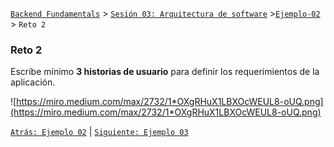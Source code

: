 [`Backend Fundamentals`](../../README.md) > [`Sesión 03: Arquitectura de software`](../README.md) >[`Ejemplo-02`](../Ejemplo-02) > `Reto 2`

### Reto 2

Escribe mínimo **3 historias de usuario** para definir los requerimientos de la aplicación.

![https://miro.medium.com/max/2732/1*OXgRHuX1LBXOcWEUL8-oUQ.png](https://miro.medium.com/max/2732/1*OXgRHuX1LBXOcWEUL8-oUQ.png)

[`Atrás: Ejemplo 02`](../Ejemplo-02) | [`Siguiente: Ejemplo 03`](https://github.com/beduExpert/A2-Backend-Fundamentals-2020/tree/master/Sesion-03/Ejemplo-03)

